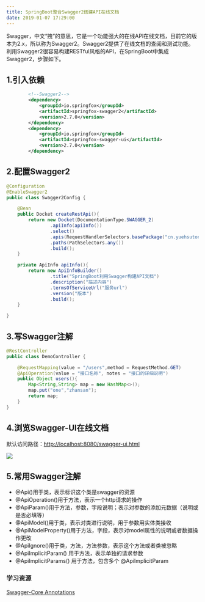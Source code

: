 ```yaml
---
title: SpringBoot整合Swagger2搭建API在线文档
date: 2019-01-07 17:29:00
---
```

Swagger，中文“拽”的意思，它是一个功能强大的在线API在线文档，目前它的版本为2.x，所以称为Swagger2。Swagger2提供了在线文档的查阅和测试功能。利用Swagger2很容易构建RESTful风格的API，在SpringBoot中集成Swagger2，步骤如下。

## 1.引入依赖

```xml
        <!--Swagger2-->
        <dependency>
            <groupId>io.springfox</groupId>
            <artifactId>springfox-swagger2</artifactId>
            <version>2.7.0</version>
        </dependency>
        <dependency>
            <groupId>io.springfox</groupId>
            <artifactId>springfox-swagger-ui</artifactId>
            <version>2.7.0</version>
        </dependency>
```

## 2.配置Swagger2

```java
@Configuration
@EnableSwagger2
public class Swagger2Config {

    @Bean
    public Docket createRestApi(){
        return new Docket(DocumentationType.SWAGGER_2)
                .apiInfo(apiInfo())
                .select()
                .apis(RequestHandlerSelectors.basePackage("cn.yuehsutong.swagger2.controller"))
                .paths(PathSelectors.any())
                .build();
    }

    private ApiInfo apiInfo(){
        return new ApiInfoBuilder()
                .title("SpringBoot利用Swagger构建API文档")
                .description("描述内容")
                .termsOfServiceUrl("服务url")
                .version("版本")
                .build();
    }

}
```

## 3.写Swagger注解

```java
@RestController
public class DemoController {

    @RequestMapping(value = "/users",method = RequestMethod.GET)
    @ApiOperation(value = "接口名称", notes = "接口的详细说明")
    public Object users(){
        Map<String,String> map = new HashMap<>();
        map.put("one","zhansan");
        return map;
    }
}
```

## 4.浏览Swagger-UI在线文档

默认访问路径：[http://localhost:8080/swagger-ui.html](http://localhost:8080/swagger-ui.html)

![](/Users/yueshutong/Downloads/md/2019/LOCAL/20190107SpringBoot整合Swagger2搭建API在线文档/1136672-20190107172818018-2009224915.png)

## 5.常用Swagger注解

- @Api()用于类，表示标识这个类是swagger的资源 
- @ApiOperation()用于方法，表示一个http请求的操作 
- @ApiParam()用于方法，参数，字段说明；表示对参数的添加元数据（说明或是否必填等） 
- @ApiModel()用于类，表示对类进行说明，用于参数用实体类接收 
- @ApiModelProperty()用于方法，字段，表示对model属性的说明或者数据操作更改 
- @ApiIgnore()用于类，方法，方法参数，表示这个方法或者类被忽略 
- @ApiImplicitParam() 用于方法，表示单独的请求参数 
- @ApiImplicitParams() 用于方法，包含多个 @ApiImplicitParam

### 学习资源

[Swagger-Core Annotations](https://github.com/swagger-api/swagger-core/wiki/Annotations-1.5.X)